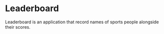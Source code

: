 # Leaderboard
Leaderboard is an application that record names of sports people alongside their scores.
